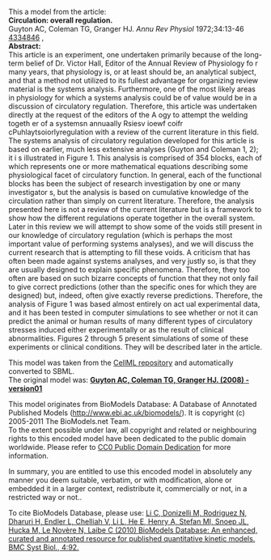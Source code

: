 

This a model from the article:  
**Circulation: overall regulation.**   
Guyton AC, Coleman TG, Granger HJ. _Annu Rev Physiol_ 1972;34:13-46
[4334846](http://www.ncbi.nlm.nih.gov/pubmed/4334846) ,  
**Abstract:**   
This article is an experiment, one undertaken primarily because of the long-
term belief of Dr. Victor Hall, Editor of the Annual Review of Physiology fo r
many years, that physiology is, or at least should be, an analytical subject,
and that a method not utilized to its fullest advantage for organizing review
material is the systems analysis. Furthermore, one of the most likely areas in
physiology for which a systems analysis could be of value would be in a
discussion of circulatory regulation. Therefore, this article was undertaken
directly at the request of the editors of the A ogy to attempt the welding
togeth er of a systemsn annuaally Rsiesv ioewf coifr cPuhlaytsoiorlyregulation
with a review of the current literature in this field. The systems analysis of
circulatory regulation developed for this article is based on earlier, much
less extensive analyses (Guyton and Coleman 1, 2); it i s illustrated in
Figure 1. This analysis is comprised of 354 blocks, each of which represents
one or more mathematical equations describing some physiological facet of
circulatory function. In general, each of the functional blocks has been the
subject of research investigation by one or many investigator s, but the
analysis is based on cumulative knowledge of the circulation rather than
simply on current literature. Therefore, the analysis presented here is not a
review of the current literature but is a framework to show how the different
regulations operate together in the overall system. Later in this review we
will attempt to show some of the voids still present in our knowledge of
circulatory regulation (which is perhaps the most important value of
performing systems analyses), and we will discuss the current research that is
attempting to fill these voids. A criticism that has often been made against
systems analyses, and very justly so, is that they are usually designed to
explain specific phenomena. Therefore, they too often are based on such
bizarre concepts of function that they not only fail to give correct
predictions (other than the specific ones for which they are designed) but,
indeed, often give exactly reverse predictions. Therefore, the analysis of
Figure 1 was based almost entirely on act ual experimental data, and it has
been tested in computer simulations to see whether or not it can predict the
animal or human results of many different types of circulatory stresses
induced either experimentally or as the result of clinical abnormalities.
Figures 2 through 5 present simulations of some of these experiments or
clinical conditions. They will be described later in the article.

This model was taken from the [CellML
repository](http://www.cellml.org/models) and automatically converted to SBML.  
The original model was: [ **Guyton AC, Coleman TG, Granger HJ. (2008) -
version01** ](http://www.cellml.org/models/guyton_autonomics_2008_version01)

This model originates from BioModels Database: A Database of Annotated
Published Models (http://www.ebi.ac.uk/biomodels/). It is copyright (c)
2005-2011 The BioModels.net Team.  
To the extent possible under law, all copyright and related or neighbouring
rights to this encoded model have been dedicated to the public domain
worldwide. Please refer to [CC0 Public Domain
Dedication](http://creativecommons.org/publicdomain/zero/1.0/) for more
information.

In summary, you are entitled to use this encoded model in absolutely any
manner you deem suitable, verbatim, or with modification, alone or embedded it
in a larger context, redistribute it, commercially or not, in a restricted way
or not..  
  
To cite BioModels Database, please use: [Li C, Donizelli M, Rodriguez N,
Dharuri H, Endler L, Chelliah V, Li L, He E, Henry A, Stefan MI, Snoep JL,
Hucka M, Le Novère N, Laibe C (2010) BioModels Database: An enhanced, curated
and annotated resource for published quantitative kinetic models. BMC Syst
Biol., 4:92.](http://www.ncbi.nlm.nih.gov/pubmed/20587024)

